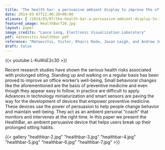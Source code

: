 ```yaml
---
title: 'The health bar: a persuasive ambient display to improve the office worker’s well being'
date: 2014-03-07T12:00:20+00:00
aliases: [ /2014/03/07/the-health-bar-a-persuasive-ambient-display-to-improve-the-office-workers-well-being/ ]
featured_image: HealthBar720.jpg
layout: paper
image_credits: "Lance Long, Electronic Visualization Laboratory"
pdf: mateevitsi.healthbar.pdf
reference: "Mateevitsi, Victor, Khairi Reda, Jason Leigh, and Andrew Johnson. \"The health bar: a persuasive ambient display to improve the office worker's well being.\" In Proceedings of the 5th augmented human international conference, pp. 1-2. 2014."
draft: false
---
```

{{< youtube L-KuWsE2c30 >}}

Recent research studies have shown the serious health risks associated with prolonged sitting. Standing up and walking on a regular basis has been proved to improve an office worker’s well-being. Small behavioral changes like the aforementioned are the basis of preventive medicine and even though they appear easy to follow, in practice are difficult to apply. Advances in technology miniaturization and smart sensors are paving the way for the development of devices that empower preventive medicine. These devices use the power of persuasion to help people change behavior and maintain well-being. They act as an ambient personal “coach” that monitors and intervenes at the right time. In this paper we present the HealthBar, an ambient persuasive device that helps users break up their prolonged sitting habits.

{{< gallery "healthbar-2.jpg" "healthbar-3.jpg" "healthbar-4.jpg" "healthbar-5.jpg" "healthbar-6.jpg" "healthbar-7.jpg" >}}
